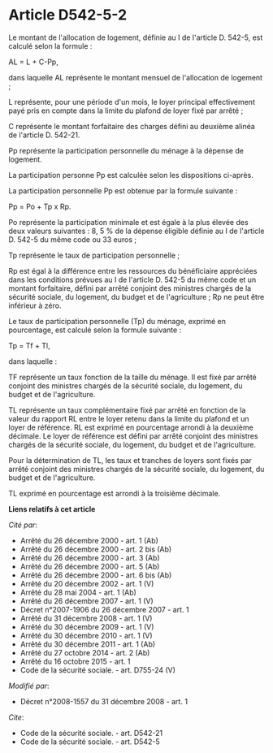 # Article D542-5-2

Le montant de l'allocation de logement, définie au I de l'article D. 542-5, est calculé selon la formule : 

AL = L + C-Pp, 

dans laquelle AL représente le montant mensuel de l'allocation de logement ; 

L représente, pour une période d'un mois, le loyer principal effectivement payé pris en compte dans la limite du plafond de
loyer fixé par arrêté ; 

C représente le montant forfaitaire des charges défini au deuxième alinéa de l'article D. 542-21. 

Pp représente la participation personnelle du ménage à la dépense de logement. 

La participation personne Pp est calculée selon les dispositions ci-après. 

La participation personnelle Pp est obtenue par la formule suivante : 

Pp = Po + Tp x Rp. 

Po représente la participation minimale et est égale à la plus élevée des deux valeurs suivantes : 8, 5 % de la dépense
éligible définie au I de l'article D. 542-5 du même code ou 33 euros ; 

Tp représente le taux de participation personnelle ; 

Rp est égal à la différence entre les ressources du bénéficiaire appréciées dans les conditions prévues au I de l'article D.
542-5 du même code et un montant forfaitaire, défini par arrêté conjoint des ministres chargés de la sécurité sociale, du
logement, du budget et de l'agriculture ; Rp ne peut être inférieur à zéro. 

Le taux de participation personnelle (Tp) du ménage, exprimé en pourcentage, est calculé selon la formule suivante : 

Tp = Tf + Tl, 

dans laquelle : 

TF représente un taux fonction de la taille du ménage. Il est fixé par arrêté conjoint des ministres chargés de la sécurité
sociale, du logement, du budget et de l'agriculture. 

TL représente un taux complémentaire fixé par arrêté en fonction de la valeur du rapport RL entre le loyer retenu dans la
limite du plafond et un loyer de référence. RL est exprimé en pourcentage arrondi à la deuxième décimale. Le loyer de
référence est défini par arrêté conjoint des ministres chargés de la sécurité sociale, du logement, du budget et de
l'agriculture. 

Pour la détermination de TL, les taux et tranches de loyers sont fixés par arrêté conjoint des ministres chargés de la
sécurité sociale, du logement, du budget et de l'agriculture. 

TL exprimé en pourcentage est arrondi à la troisième décimale.

**Liens relatifs à cet article**

_Cité par_:

  - Arrêté du 26 décembre 2000 - art. 1 (Ab)
  - Arrêté du 26 décembre 2000 - art. 2 bis (Ab)
  - Arrêté du 26 décembre 2000 - art. 3 (Ab)
  - Arrêté du 26 décembre 2000 - art. 5 (Ab)
  - Arrêté du 26 décembre 2000 - art. 6 bis (Ab)
  - Arrêté du 20 décembre 2002 - art. 1 (V)
  - Arrêté du 28 mai 2004 - art. 1 (Ab)
  - Arrêté du 26 décembre 2007 - art. 1 (V)
  - Décret n°2007-1906 du 26 décembre 2007 - art. 1
  - Arrêté du 31 décembre 2008 - art. 1 (V)
  - Arrêté du 30 décembre 2009 - art. 1 (V)
  - Arrêté du 30 décembre 2010 - art. 1 (V)
  - Arrêté du 30 décembre 2011 - art. 1 (Ab)
  - Arrêté du 27 octobre 2014 - art. 2 (Ab)
  - Arrêté du 16 octobre 2015 - art. 1
  - Code de la sécurité sociale. - art. D755-24 (V)

_Modifié par_:

  - Décret n°2008-1557 du 31 décembre 2008 - art. 1

_Cite_:

  - Code de la sécurité sociale. - art. D542-21
  - Code de la sécurité sociale. - art. D542-5
